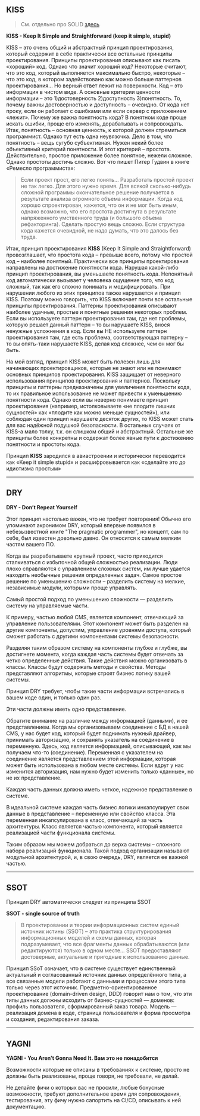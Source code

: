 ## KISS

>См. отдельно про SOLID [здесь](solid_in_python.md)

**KISS - Keep It Simple and Straightforward (keep it simple, stupid)**

KISS – это очень общий и абстрактный принцип проектирования, который содержит в себе практически все остальные принципы проектирования. Принципы проектирования описывают как писать «хороший» код. Однако что значит хороший код? Некоторые считают, что это код, который выполняется максимально быстро, некоторые – что это код, в котором задействовано как можно больше паттернов проектирования… Но верный ответ лежит на поверхности. Код – это информация в чистом виде. А основные критерии ценности информации – это 1)достоверность 2)доступность 3)понятность. То, почему важны достоверностью и доступность – очевидно. От кода нет проку, если он работает с ошибками или если сервер с приложением «лежит». Почему же важна понятность кода? В понятном коде проще искать ошибки, проще его изменять, дорабатывать и сопровождать. Итак, понятность – основная ценность, к которой должен стремиться программист. Однако тут есть одна неувязочка. Дело в том, что понятность – вещь сугубо субъективная. Нужен некий более объективный критерий понятности. И этот критерий – простота. Действительно, простое приложение более понятное, нежели сложное. Однако простоты достичь сложно. Вот что пишет Питер Гудвин в книге «Ремесло программиста»:

> Если проект прост, его легко понять… Разработать простой проект не так легко. Для этого нужно время. Для всякой сколько-нибудь сложной программы окончательное решение получается в результате анализа огромного объема информации. Когда код хорошо спроектирован, кажется, что он и не мог быть иным, однако возможно, что его простота достигнута в результате напряженного умственного труда (и большого объема рефакторинга). Сделать простую вещь сложно. Если структура кода кажется очевидной, не надо думать, что это далось без труда.

Итак, принцип проектирования **KISS** (Keep It Simple and Straightforward) провозглашает, что простота кода – превыше всего, потому что простой код – наиболее понятный.
Практически все принципы проектирования направлены на достижение понятности кода. Нарушая какой-либо принцип проектирования, вы уменьшаете понятность кода. Непонятный код автоматически вызывает у человека ощущение того, что код сложный, так как его сложно понимать и модифицировать. При нарушении любого из этих принципов также нарушается и принцип KISS. Поэтому можно говорить, что KISS включает почти все остальные принципы проектирования.
Паттерны проектирования описывают наиболее удачные, простые и понятные решения некоторых проблем. Если вы используете паттерн проектирования там, где нет проблемы, которую решает данный паттерн – то вы нарушаете KISS, внося ненужные усложнения в код. Если вы НЕ используете паттерн проектирования там, где есть проблема, соответствующая паттерну – то вы опять-таки нарушаете KISS, делая код сложнее, чем он мог бы быть.

На мой взгляд, принцип KISS может быть полезен лишь для начинающих проектировщиков, которые не знают или не понимают основных принципов проектирования. KISS защищает от неверного использования принципов проектирования и паттернов. Поскольку принципы и паттерны предназначены для увеличения понятности кода, то их правильное использование не может привести к уменьшению понятности кода. Однако если вы неверно понимаете принцип проектирования (например, истолковываете «не плодите лишних сущностей» как «плодите как можно меньше сущностей»), или соблюдая один принцип нарушаете десяток других, то KISS может стать для вас надёжной подушкой безопасности. В остальных случаях от KISS-а мало толку, т.к. он слишком общий и абстрактный. Остальные же принципы более конкретны и содержат более явные пути к достижению понятности и простоты кода.

Принцип **KISS** зародился в авиастроении и исторически
переводится как «Keep it simple stupid» и расшифровывается
как «сделайте это до идиотизма простым»

---

## DRY

**DRY - Don’t Repeat Yourself**

Этот принцип настолько важен, что не требует повторения! Обычно его упоминают акронимом DRY, который впервые появился в небезызвестной книге "The pragmatic programmer", но концепт, сам по себе, был известен довольно давно. Он относится к самым мелким частям вашего ПО.

Когда вы разрабатываете крупный проект, часто приходится сталкиваться с избыточной общей сложностью реализации. Люди плохо справляются с управлением сложных систем, им лучше удается находить необычные решения определенных задач. Самое простое решение по уменьшению сложности – разделить систему на мелкие, независимые модули, которыми проще управлять.

Самый простой подход по уменьшению сложности — разделить систему на управляемые части.

К примеру, частью любой CMS, является компонент, отвечающий за управление пользователями. Этот компонент может быть разделен на другие компоненты, допустим, управление уровнями доступа, который сможет работать с другими компонентами системы безопасности.

Разделяя таким образом систему на компоненты глубже и глубже, вы достигнете момента, когда каждая часть системы будет отвечать за четко определенные действия. Такие действия можно организовать в классы. Классы будут содержать методы и свойства. Методы представляют алгоритмы, которые строят бизнес логику вашей системы.

Принцип DRY требует, чтобы такие части информации встречались в вашем коде один, и только один раз.

Эти части должны иметь одно представление.

Обратите внимание на различие между информацией (данными), и ее представлением. Когда мы организовываем соединение с БД в нашей CMS, у нас будет код, который будет поднимать нужный драйвер, принимать авторизацию, и сохранять указатель на соединение в переменную. Здесь, код является информацией, описывающей, как мы получаем что-то (соединение). Переменная с указателем на соединение является представлением этой информации, которая может быть использована в любом месте системы. Если вдруг у нас изменится авторизация, нам нужно будет изменить только «данные», но не их представление.

Каждая часть данных должна иметь четкое, надежное представление в системе.

В идеальной системе каждая часть бизнес логики инкапсулирует свои данные в представление – переменную или свойство класса. Эта переменная инкапсулирована в класс, отвечающий за часть архитектуры. Класс является частью компонента, который является реализацией части функционала системы.

Таким образом мы можем добраться до верха системы – сложного набора реализаций функционала. Такой подход организации называют модульной архитектурой, и, в свою очередь, DRY, является ее важной частью.

---

## SSOT

Принцип DRY автоматически следует из принципа SSOT

**SSOT - single source of truth**

> В проектировании и теории информационных систем единый
> источник истины (SSOT) – это практика структурирования
> информационных моделей и схемы данных, которая подразумевает,
> что все фрагменты данных обрабатываются (или редактируются)
> только в одном месте… SSOT предоставляют достоверные,
> актуальные и пригодные к использованию данные.

Принцип SSoT означает, что в системе существует единственный актуальный и согласованный источник данных определённого типа, а все связанные модели работают с данными и процессами этого типа только через этот источник. Предметно-ориентированное проектирование (domain-driven design, DDD) говорит нам о том, что эти типы данных должны исходить от бизнес-сущностей — доменов: профиль пользователя, сформированный заказ товара. Модель — реализация домена в коде, страница пользователя и форма просмотра и создания, редактирования заказа.

---

## YAGNI

**YAGNI - You Aren’t Gonna Need It. Вам это не понадобится**

Возможности которые не описаны в требованиях к системе, просто
не должны быть реализованы, проще говоря, не требовали, не
делай.

Не делайте фичи о которых вас не просили, любые бонусные
возможности, требуют дополнительное время для сопровождения,
тестирования, эту фичу нужно сапортить на CI/CD, описывать
к ней документацию.
